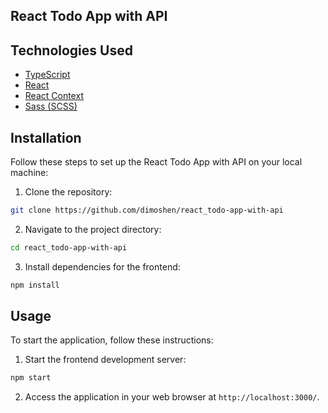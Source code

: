 ## React Todo App with API

## Technologies Used

- [TypeScript](https://www.typescriptlang.org/)
- [React](https://reactjs.org/)
- [React Context](https://reactjs.org/docs/context.html)
- [Sass (SCSS)](https://sass-lang.com/)

## Installation

Follow these steps to set up the React Todo App with API on your local machine:

1. Clone the repository:

```bash
git clone https://github.com/dimoshen/react_todo-app-with-api
```

2. Navigate to the project directory:

```bash
cd react_todo-app-with-api
```

3. Install dependencies for the frontend:

```bash
npm install
```

## Usage

To start the application, follow these instructions:

1. Start the frontend development server:

```bash
npm start
```

2. Access the application in your web browser at `http://localhost:3000/`.
